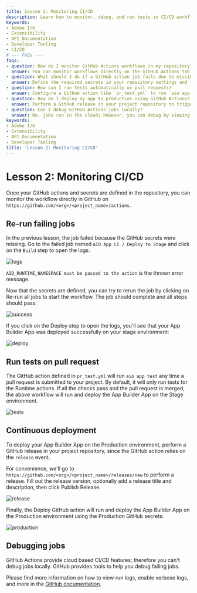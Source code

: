 ```yaml
---
title: Lesson 2: Monitoring CI/CD
description: Learn how to monitor, debug, and run tests in CI/CD workflows using GitHub Actions for App Builder Apps.
keywords:
- Adobe I/O
- Extensibility
- API Documentation
- Developer Tooling
- CI/CD
# --- FAQs ---
faqs:
- question: How do I monitor GitHub Actions workflows in my repository?
  answer: You can monitor workflows directly on the GitHub Actions tab at https://github.com/<org>/<project_name>/actions.
- question: What should I do if a GitHub action job fails due to missing secrets?
  answer: Define the required secrets in your repository settings and then re-run the failed job using the "Re-run all jobs" button.
- question: How can I run tests automatically on pull requests?
  answer: Configure a GitHub action like `pr_test.yml` to run `aio app test` whenever a pull request is submitted.
- question: How do I deploy my app to production using GitHub Actions?
  answer: Perform a GitHub release in your project repository to trigger the production deploy action relying on the `release` event.
- question: Can I debug GitHub Actions jobs locally?
  answer: No, jobs run in the cloud; however, you can debug by viewing run logs and enabling verbose logging as detailed in GitHub documentation.
keywords:
- Adobe I/O
- Extensibility
- API Documentation
- Developer Tooling
title: 'Lesson 2: Monitoring CI/CD'
---
```

# Lesson 2: Monitoring CI/CD

Once your GitHub actions and secrets are defined in the repository, you can monitor the workflow directly in GitHub on `https://github.com/<org>/<project_name>/actions`.

## Re-run failing jobs

In the previous lesson, the job failed because the GitHub secrets were missing. Go to the failed job named `AIO App CI / Deploy to Stage` and click on the `Build` step to open the logs:

![logs](assets/logs.png)

`AIO_RUNTIME_NAMESPACE must be passed to the action` is the thrown error message.

Now that the secrets are defined, you can try to rerun the job by clicking on Re-run all jobs to start the workflow. The job should complete and all steps should pass: 

![success](assets/success.png)

If you click on the Deploy step to open the logs, you'll see that your App Builder App was deployed successfully on your stage environment:

![deploy](assets/deploy.png)

## Run tests on pull request

The GitHub action defined in `pr_test.yml` will run `aio app test` any time a pull request is submitted to your project. 
By default, it will only run tests for the Runtime actions. If all the checks pass and the pull request is merged, the above workflow will run and deploy the App Builder App on the Stage environment. 

![tests](assets/tests.png)

## Continuous deployment

To deploy your App Builder App on the Production environment, perform a GitHub release in your project repository, since the GitHub action relies on the `release` event.

For convenience, we'll go to `https://github.com/<org>/<project_name>/releases/new` to perform a release. Fill out the release version, optionally add a release title and description, then click Publish Release. 

![release](assets/release.png)     

Finally, the Deploy GitHub action will run and deploy the App Builder App on the Production environment using the Production GitHub secrets:

![production](assets/production.png)

## Debugging jobs

GitHub Actions provide cloud based CI/CD features; therefore you can't debug jobs locally. GitHub provides tools to help you debug failing jobs.

Please find more information on how to view run logs, enable verbose logs, and more in the [GitHub documentation](https://docs.github.com/en/free-pro-team@latest/actions/managing-workflow-runs).   
